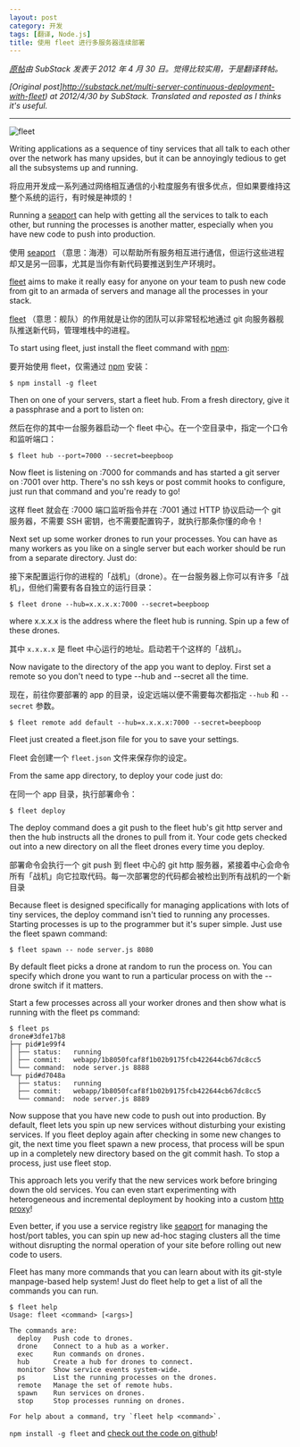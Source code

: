 ```yaml
---
layout: post
category: 开发
tags: [翻译, Node.js]
title: 使用 fleet 进行多服务器连续部署
---
```


_[原帖](http://substack.net/multi-server-continuous-deployment-with-fleet)由 SubStack 发表于 2012 年 4 月 30 日。觉得比较实用，于是翻译转帖。_

_[Original post]http://substack.net/multi-server-continuous-deployment-with-fleet) at 2012/4/30 by SubStack. Translated and reposted as I thinks it's useful._

----------

![fleet](http://substack.net/images/fleet.png)

Writing applications as a sequence of tiny services that all talk to each other over the
network has many upsides, but it can be annoyingly tedious to get all the subsystems up and
running.

将应用开发成一系列通过网络相互通信的小粒度服务有很多优点，但如果要维持这整个系统的运行，有时候是神烦的！

Running a [seaport](http://substack.net/semver_your_services_with_seaport) can help with
getting all the services to talk to each other, but running the processes is another matter,
especially when you have new code to push into production.

使用 [seaport](http://substack.net/semver_your_services_with_seaport) （意思：海港）可以帮助所有服务相互进行通信，但运行这些进程却又是另一回事，尤其是当你有新代码要推送到生产环境时。

[fleet](http://github.com/substack/fleet) aims to make it really easy for anyone on your team
to push new code from git to an armada of servers and manage all the processes in your stack.

[fleet](http://github.com/substack/fleet) （意思：舰队）的作用就是让你的团队可以非常轻松地通过 git 向服务器舰队推送新代码，管理堆栈中的进程。

To start using fleet, just install the fleet command with [npm](http://npmjs.org/):

要开始使用 fleet，仅需通过 [npm](https://npmjs.org/) 安装：

```
$ npm install -g fleet
```

Then on one of your servers, start a fleet hub. From a fresh directory, give it a passphrase
and a port to listen on:

然后在你的其中一台服务器启动一个 fleet 中心。在一个空目录中，指定一个口令和监听端口：

```
$ fleet hub --port=7000 --secret=beepboop
```

Now fleet is listening on :7000 for commands and has started a git server on :7001 over http.
There's no ssh keys or post commit hooks to configure, just run that command and you're ready
to go!

这样 fleet 就会在 :7000 端口监听指令并在 :7001 通过 HTTP 协议启动一个 git 服务器，不需要 SSH 密钥，也不需要配置钩子，就执行那条你懂的命令！

Next set up some worker drones to run your processes. You can have as many workers as you
like on a single server but each worker should be run from a separate directory. Just do:

接下来配置运行你的进程的「战机」（drone）。在一台服务器上你可以有许多「战机」，但他们需要有各自独立的运行目录：

```
$ fleet drone --hub=x.x.x.x:7000 --secret=beepboop
```

where x.x.x.x is the address where the fleet hub is running. Spin up a few of these drones.

其中 `x.x.x.x` 是 fleet 中心运行的地址。启动若干个这样的「战机」。

Now navigate to the directory of the app you want to deploy. First set a remote so you don't
need to type --hub and --secret all the time.

现在，前往你要部署的 app 的目录，设定远端以便不需要每次都指定 `--hub` 和 `--secret` 参数。

```
$ fleet remote add default --hub=x.x.x.x:7000 --secret=beepboop
```

Fleet just created a fleet.json file for you to save your settings.

Fleet 会创建一个 `fleet.json` 文件来保存你的设定。

From the same app directory, to deploy your code just do:

在同一个 app 目录，执行部署命令：

```
$ fleet deploy
```

The deploy command does a git push to the fleet hub's git http server and then the hub instructs
all the drones to pull from it. Your code gets checked out into a new directory on all the fleet
drones every time you deploy.

部署命令会执行一个 git push 到 fleet 中心的 git http 服务器，紧接着中心会命令所有「战机」向它拉取代码。每一次部署您的代码都会被检出到所有战机的一个新目录

Because fleet is designed specifically for managing applications with lots of tiny services, the
deploy command isn't tied to running any processes. Starting processes is up to the programmer
but it's super simple. Just use the fleet spawn command:



```
$ fleet spawn -- node server.js 8080
```

By default fleet picks a drone at random to run the process on. You can specify which drone you
want to run a particular process on with the --drone switch if it matters.

Start a few processes across all your worker drones and then show what is running with the fleet
ps command:

```
$ fleet ps
drone#3dfe17b8
├─┬ pid#1e99f4
│ ├── status:   running
│ ├── commit:   webapp/1b8050fcaf8f1b02b9175fcb422644cb67dc8cc5
│ └── command:  node server.js 8888
└─┬ pid#d7048a
  ├── status:   running
  ├── commit:   webapp/1b8050fcaf8f1b02b9175fcb422644cb67dc8cc5
  └── command:  node server.js 8889
```

Now suppose that you have new code to push out into production. By default, fleet lets you spin
up new services without disturbing your existing services. If you fleet deploy again after
checking in some new changes to git, the next time you fleet spawn a new process, that process
will be spun up in a completely new directory based on the git commit hash. To stop a process,
just use fleet stop.

This approach lets you verify that the new services work before bringing down the old services.
You can even start experimenting with heterogeneous and incremental deployment by hooking into
a custom [http proxy](http://substack.net/bounce_http_requests_with_bouncy)!

Even better, if you use a service registry like [seaport](http://substack.net/semver_your_services_with_seaport)
for managing the host/port tables, you can spin up new ad-hoc staging clusters all the time
without disrupting the normal operation of your site before rolling out new code to users.

Fleet has many more commands that you can learn about with its git-style manpage-based help
system! Just do fleet help to get a list of all the commands you can run.

```
$ fleet help
Usage: fleet <command> [<args>]

The commands are:
  deploy   Push code to drones.
  drone    Connect to a hub as a worker.
  exec     Run commands on drones.
  hub      Create a hub for drones to connect.
  monitor  Show service events system-wide.
  ps       List the running processes on the drones.
  remote   Manage the set of remote hubs.
  spawn    Run services on drones.
  stop     Stop processes running on drones.

For help about a command, try `fleet help <command>`.
```

`npm install -g fleet` and [check out the code on github](https://github.com/substack/fleet)!


